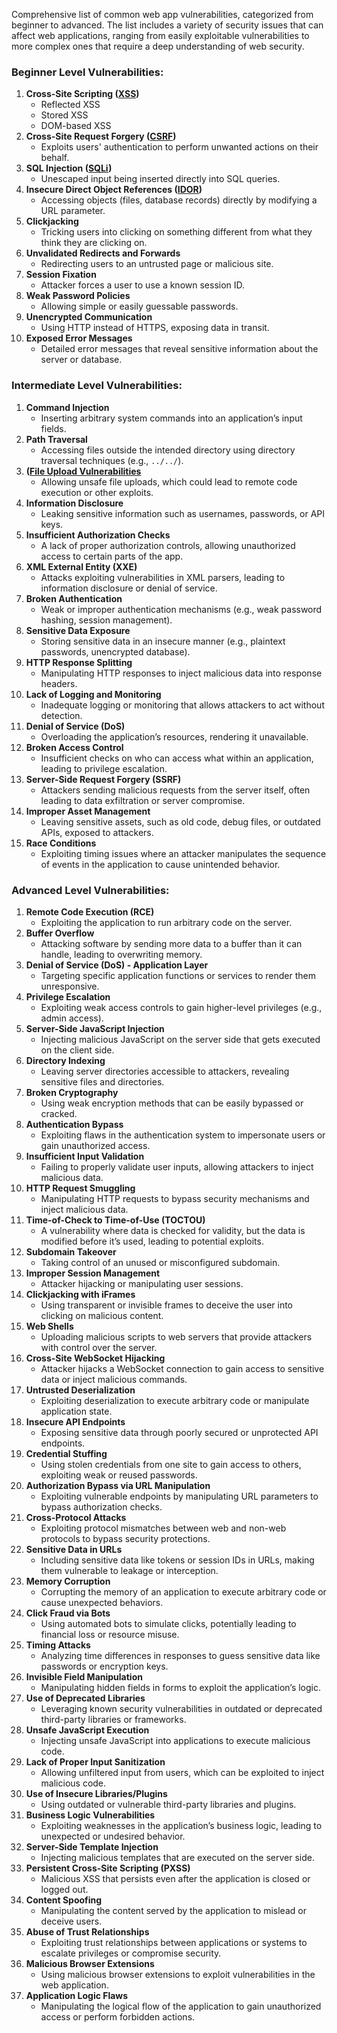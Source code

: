 Comprehensive list of common web app vulnerabilities, categorized from beginner to advanced. The list includes a variety of security issues that can affect web applications, ranging from easily exploitable vulnerabilities to more complex ones that require a deep understanding of web security.

### Beginner Level Vulnerabilities:

1. **Cross-Site Scripting ([XSS](https://github.com/iamprim0rdial/Bug-Hunting-Resource/blob/main/webapp-vulnerability-explain.md#17cross-site-scripting-xss))**
    - Reflected XSS
    - Stored XSS
    - DOM-based XSS
2. **Cross-Site Request Forgery ([CSRF](https://github.com/iamprim0rdial/Bug-Hunting-Resource/blob/main/webapp-vulnerability-explain.md#3-cross-site-request-forgery-csrf))**
    - Exploits users' authentication to perform unwanted actions on their behalf.
3. **SQL Injection ([SQLi](https://github.com/iamprim0rdial/Bug-Hunting-Resource/blob/main/webapp-vulnerability-explain.md#13-sql-injection))**
    - Unescaped input being inserted directly into SQL queries.
4. **Insecure Direct Object References ([IDOR](https://github.com/iamprim0rdial/Bug-Hunting-Resource/blob/main/webapp-vulnerability-explain.md#6-insecure-direct-object-reference-idor))**
    - Accessing objects (files, database records) directly by modifying a URL parameter.
5. **Clickjacking**
    - Tricking users into clicking on something different from what they think they are clicking on.
6. **Unvalidated Redirects and Forwards**
    - Redirecting users to an untrusted page or malicious site.
7. **Session Fixation**
    - Attacker forces a user to use a known session ID.
8. **Weak Password Policies**
    - Allowing simple or easily guessable passwords.
9. **Unencrypted Communication**
    - Using HTTP instead of HTTPS, exposing data in transit.
10. **Exposed Error Messages**
    - Detailed error messages that reveal sensitive information about the server or database.

### Intermediate Level Vulnerabilities:

1. **Command Injection**
    - Inserting arbitrary system commands into an application’s input fields.
2. **Path Traversal**
    - Accessing files outside the intended directory using directory traversal techniques (e.g., `../../`).
3. **([File Upload Vulnerabilities](https://github.com/iamprim0rdial/Bug-Hunting-Resource/blob/main/webapp-vulnerability-explain.md#4-arbitrary-file-upload)**
    - Allowing unsafe file uploads, which could lead to remote code execution or other exploits.
4. **Information Disclosure**
    - Leaking sensitive information such as usernames, passwords, or API keys.
5. **Insufficient Authorization Checks**
    - A lack of proper authorization controls, allowing unauthorized access to certain parts of the app.
6. **XML External Entity (XXE)**
    - Attacks exploiting vulnerabilities in XML parsers, leading to information disclosure or denial of service.
7. **Broken Authentication**
    - Weak or improper authentication mechanisms (e.g., weak password hashing, session management).
8. **Sensitive Data Exposure**
    - Storing sensitive data in an insecure manner (e.g., plaintext passwords, unencrypted database).
9. **HTTP Response Splitting**
    - Manipulating HTTP responses to inject malicious data into response headers.
10. **Lack of Logging and Monitoring**
    - Inadequate logging or monitoring that allows attackers to act without detection.
11. **Denial of Service (DoS)**
    - Overloading the application’s resources, rendering it unavailable.
12. **Broken Access Control**
    - Insufficient checks on who can access what within an application, leading to privilege escalation.
13. **Server-Side Request Forgery (SSRF)**
    - Attackers sending malicious requests from the server itself, often leading to data exfiltration or server compromise.
14. **Improper Asset Management**
    - Leaving sensitive assets, such as old code, debug files, or outdated APIs, exposed to attackers.
15. **Race Conditions**
    - Exploiting timing issues where an attacker manipulates the sequence of events in the application to cause unintended behavior.

### Advanced Level Vulnerabilities:

1. **Remote Code Execution (RCE)**
    - Exploiting the application to run arbitrary code on the server.
2. **Buffer Overflow**
    - Attacking software by sending more data to a buffer than it can handle, leading to overwriting memory.
3. **Denial of Service (DoS) - Application Layer**
    - Targeting specific application functions or services to render them unresponsive.
4. **Privilege Escalation**
    - Exploiting weak access controls to gain higher-level privileges (e.g., admin access).
5. **Server-Side JavaScript Injection**
    - Injecting malicious JavaScript on the server side that gets executed on the client side.
6. **Directory Indexing**
    - Leaving server directories accessible to attackers, revealing sensitive files and directories.
7. **Broken Cryptography**
    - Using weak encryption methods that can be easily bypassed or cracked.
8. **Authentication Bypass**
    - Exploiting flaws in the authentication system to impersonate users or gain unauthorized access.
9. **Insufficient Input Validation**
    - Failing to properly validate user inputs, allowing attackers to inject malicious data.
10. **HTTP Request Smuggling**
    - Manipulating HTTP requests to bypass security mechanisms and inject malicious data.
11. **Time-of-Check to Time-of-Use (TOCTOU)**
    - A vulnerability where data is checked for validity, but the data is modified before it’s used, leading to potential exploits.
12. **Subdomain Takeover**
    - Taking control of an unused or misconfigured subdomain.
13. **Improper Session Management**
    - Attacker hijacking or manipulating user sessions.
14. **Clickjacking with iFrames**
    - Using transparent or invisible frames to deceive the user into clicking on malicious content.
15. **Web Shells**
    - Uploading malicious scripts to web servers that provide attackers with control over the server.
16. **Cross-Site WebSocket Hijacking**
    - Attacker hijacks a WebSocket connection to gain access to sensitive data or inject malicious commands.
17. **Untrusted Deserialization**
    - Exploiting deserialization to execute arbitrary code or manipulate application state.
18. **Insecure API Endpoints**
    - Exposing sensitive data through poorly secured or unprotected API endpoints.
19. **Credential Stuffing**
    - Using stolen credentials from one site to gain access to others, exploiting weak or reused passwords.
20. **Authorization Bypass via URL Manipulation**
    - Exploiting vulnerable endpoints by manipulating URL parameters to bypass authorization checks.
21. **Cross-Protocol Attacks**
    - Exploiting protocol mismatches between web and non-web protocols to bypass security protections.
22. **Sensitive Data in URLs**
    - Including sensitive data like tokens or session IDs in URLs, making them vulnerable to leakage or interception.
23. **Memory Corruption**
    - Corrupting the memory of an application to execute arbitrary code or cause unexpected behaviors.
24. **Click Fraud via Bots**
    - Using automated bots to simulate clicks, potentially leading to financial loss or resource misuse.
25. **Timing Attacks**
    - Analyzing time differences in responses to guess sensitive data like passwords or encryption keys.
26. **Invisible Field Manipulation**
    - Manipulating hidden fields in forms to exploit the application’s logic.
27. **Use of Deprecated Libraries**
    - Leveraging known security vulnerabilities in outdated or deprecated third-party libraries or frameworks.
28. **Unsafe JavaScript Execution**
    - Injecting unsafe JavaScript into applications to execute malicious code.
29. **Lack of Proper Input Sanitization**
    - Allowing unfiltered input from users, which can be exploited to inject malicious code.
30. **Use of Insecure Libraries/Plugins**
    - Using outdated or vulnerable third-party libraries and plugins.
31. **Business Logic Vulnerabilities**
    - Exploiting weaknesses in the application’s business logic, leading to unexpected or undesired behavior.
32. **Server-Side Template Injection**
    - Injecting malicious templates that are executed on the server side.
33. **Persistent Cross-Site Scripting (PXSS)**
    - Malicious XSS that persists even after the application is closed or logged out.
34. **Content Spoofing**
    - Manipulating the content served by the application to mislead or deceive users.
35. **Abuse of Trust Relationships**
    - Exploiting trust relationships between applications or systems to escalate privileges or compromise security.
36. **Malicious Browser Extensions**
    - Using malicious browser extensions to exploit vulnerabilities in the web application.
37. **Application Logic Flaws**
    - Manipulating the logical flow of the application to gain unauthorized access or perform forbidden actions.
